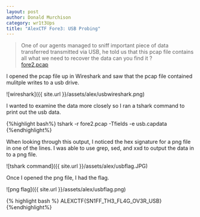 ```yaml
---
layout: post
author: Donald Murchison
category: wr1t3Ups
title: "AlexCTF Fore3: USB Probing"
---
```


>One of our agents managed to sniff important piece of data transferred transmitted via USB, he told us that this pcap file contains all what we need to recover the data can you find it ?<br>
[fore2.pcap](https://ctf.oddcoder.com/files/2dec0720c62f1ad663218618a4822e9b/fore2.pcap)



I opened the pcap file up in Wireshark and saw that the pcap file contained mulitple writes to a usb drive.

![wireshark]({{ site.url }}/assets/alex/usbwireshark.png)

I wanted to examine the data more closely so I ran a tshark command to print out the usb data.

{%highlight bash%}
tshark -r fore2.pcap -Tfields -e usb.capdata
{%endhighlight%}

When looking through this output, I noticed the hex signature for a png file in one of the lines. I was able to use grep, sed, and xxd to output the data in to a png file.

![tshark command]({{ site.url }}/assets/alex/usbflag.JPG)

Once I opened the png file, I had the flag.

![png flag]({{ site.url }}/assets/alex/usbflag.png)

{% highlight bash %}
ALEXCTF{SN1FF_TH3_FL4G_OV3R_USB}
{%endhighlight%}



